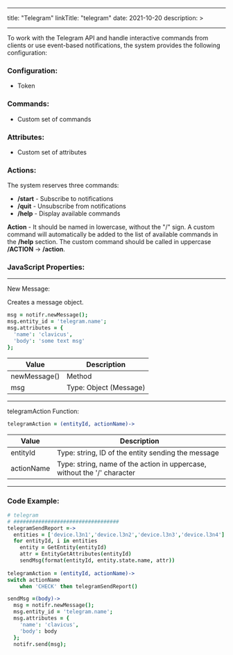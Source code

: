 
---
title: "Telegram"
linkTitle: "telegram"
date: 2021-10-20
description: >

---

To work with the Telegram API and handle interactive commands from clients or use event-based notifications, the system provides the following configuration:

### Configuration:
* Token

### Commands:
* Custom set of commands

### Attributes:
* Custom set of attributes

### Actions:

The system reserves three commands:

* **/start** - Subscribe to notifications
* **/quit** - Unsubscribe from notifications
* **/help** - Display available commands

**Action** - It should be named in lowercase, without the "/" sign. A custom command will automatically be added to the list of available commands in the **/help** section. The custom command should be called in uppercase **/ACTION** -> **/action**.

### JavaScript Properties:

----------------

New Message:

Creates a message object.

```coffeescript
msg = notifr.newMessage();
msg.entity_id = 'telegram.name';
msg.attributes = {
  'name': 'clavicus',
  'body': 'some text msg'
};
```

| Value | Description |
|-------|-------------|
| newMessage() | Method |
| msg | Type: Object (Message) |

----------------

telegramAction Function:

```coffeescript
telegramAction = (entityId, actionName)->
```

| Value | Description |
|-------|-------------|
| entityId | Type: string, ID of the entity sending the message |
| actionName | Type: string, name of the action in uppercase, without the '/' character |

----------------

### Code Example:

```coffeescript
# telegram
# ##################################
telegramSendReport =->
  entities = ['device.l3n1','device.l3n2','device.l3n3','device.l3n4']
  for entityId, i in entities
    entity = GetEntity(entityId)
    attr = EntityGetAttributes(entityId)
    sendMsg(format(entityId, entity.state.name, attr))
  
telegramAction = (entityId, actionName)->
switch actionName
    when 'CHECK' then telegramSendReport()

sendMsg =(body)->
  msg = notifr.newMessage();
  msg.entity_id = 'telegram.name';
  msg.attributes = {
    'name': 'clavicus',
    'body': body
  };
  notifr.send(msg);
```
